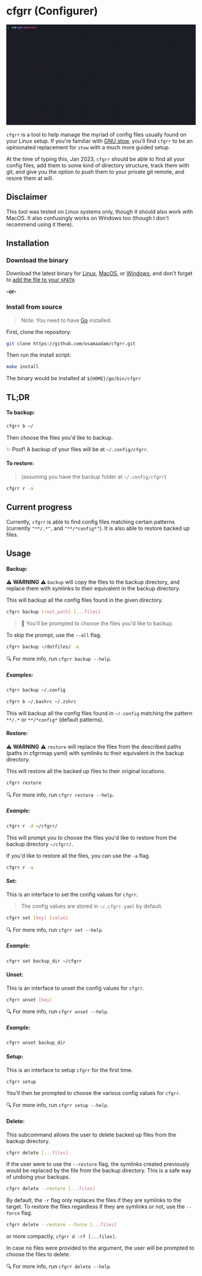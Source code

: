 # cfgrr (Configurer)

![Demo](./assets/cfgrr-demo.gif)

`cfgrr` is a tool to help manage the myriad of config files usually found on your Linux setup. If you're familiar with [GNU stow](https://www.gnu.org/software/stow/), you'll find `cfgrr` to be an opinionated replacement for `stow` with a much more guided setup.

At the time of typing this, Jan 2023, `cfgrr` should be able to find all your config files, add them to some kind of directory structure, track them with git, and give you the option to push them to your private git remote, and resore them at will.

## Disclaimer

This tool was tested on Linux systems only, though it should also work with MacOS. It also confusingly works on Windows too (though I don't recommend using it there).

## Installation

### Download the binary

Download the latest binary for [Linux](https://github.com/osamaadam/cfgrr/releases/latest/download/cfgrr_linux), [MacOS](https://github.com/osamaadam/cfgrr/releases/latest/download/cfgrr_macos), or [Windows](https://github.com/osamaadam/cfgrr/releases/latest/download/cfgrr_windows.exe), and don't forget to [add the file to your `$PATH`](https://linuxize.com/post/how-to-add-directory-to-path-in-linux/).

**-or-**

### Install from source

> Note: You need to have [Go](https://golang.org/) installed.

First, clone the repository:

```sh
git clone https://github.com/osamaadam/cfgrr.git
```

Then run the install script:

```sh
make install
```

The binary would be installed at `${HOME}/go/bin/cfgrr`

## TL;DR

#### To backup:

```sh
cfgrr b ~/
```

Then choose the files you'd like to backup.

:sparkles: Poof! A backup of your files will be at `~/.config/cfgrr`.

#### To restore:

> (assuming you have the backup folder at `~/.config/cfgrr`)

```sh
cfgrr r -a
```

## Current progress

Currently, `cfgrr` is able to find config files matching certain patterns (currently `"**/.*"`, and `"**/*config*"`). It is also able to restore backed up files.

## Usage

#### Backup:

:warning: **WARNING** :warning: `backup` will copy the files to the backup directory, and replace them with symlinks to their equivalent in the backup directory.

This will backup all the config files found in the given directory.

```sh
cfgrr backup [root_path] [...files]
```

> :bell: You'll be prompted to choose the files you'd like to backup.

To skip the prompt, use the `--all` flag.

```sh
cfgrr backup ~/dotfiles/ -a
```

:mag: For more info, run `cfgrr backup --help`.

##### Examples:

```sh
cfgrr backup ~/.config
```

```sh
cfgrr b ~/.bashrc ~/.zshrc
```

This will backup all the config files found in `~/.config` matching the pattern `**/.*` or `**/*config*` (default patterns).

#### Restore:

:warning: **WARNING** :warning: `restore` will replace the files from the described paths (paths in cfgrrmap.yaml) with symlinks to their equivalent in the backup directory.

This will restore all the backed up files to their original locations.

```sh
cfgrr restore
```

:mag: For more info, run `cfgrr restore --help`.

##### Example:

```sh
cfgrr r -d ~/cfgrr/
```

This will prompt you to choose the files you'd like to restore from the backup directory `~/cfgrr/`.

If you'd like to restore all the files, you can use the `-a` flag.

```sh
cfgrr r -a
```

#### Set:

This is an interface to set the config values for `cfgrr`.

> The config values are stored in `~/.cfgrr.yaml` by default.

```sh
cfgrr set [key] [value]
```

:mag: For more info, run `cfgrr set --help`.

##### Example:

```sh
cfgrr set backup_dir ~/cfgrr
```

#### Unset:

This is an interface to unset the config values for `cfgrr`.

```sh
cfgrr unset [key]
```

:mag: For more info, run `cfgrr unset --help`.

##### Example:

```sh
cfgrr unset backup_dir
```

#### Setup:

This is an interface to setup `cfgrr` for the first time.

```sh
cfgrr setup
```

You'll then be prompted to choose the various config values for `cfgrr`.

:mag: For more info, run `cfgrr setup --help`.

#### Delete:

This subcommand allows the user to delete backed up files from the backup directory.

```sh
cfgrr delete [...files]
```

If the user were to use the `--restore` flag, the symlinks created previously would be replaced by the file from the backup directory. This is a safe way of undoing your backups.

```sh
cfgrr delete --restore [...files]
```

By default, the `-r` flag only replaces the files if they are symlinks to the target. To restore the files regardless if they are symlinks or not, use the `--force` flag.

```sh
cfgrr delete --restore --force [...files]
```

or more compactly, `cfgrr d -rf [...files]`.

In case no files were provided to the argument, the user will be prompted to choose the files to delete.

:mag: For more info, run `cfgrr delete --help`.
